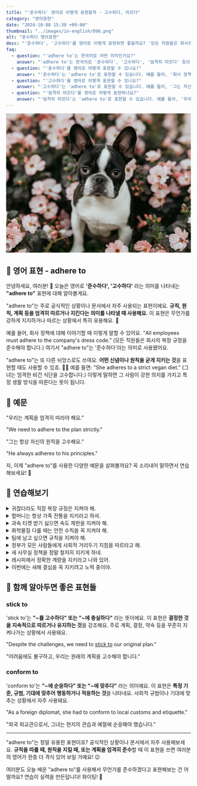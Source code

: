 ```yaml
---
title: "'준수하다' 영어로 어떻게 표현할까 - 고수하다, 따르다"
category: "영어표현"
date: "2024-10-08 15:30 +09:00"
thumbnail: "../images/in-english/098.png"
alt: "준수하다 영어표현"
desc: "'준수하다', '고수하다'를 영어로 어떻게 표현하면 좋을까요? '모든 직원들은 회사의 복장 규정을 준수해야 합니다.', '그녀는 엄격한 비건 식단을 고수합니다.' 등을 영어로 표현하는 법을 배워봅시다. 다양한 예문을 통해서 연습하고 본인의 표현으로 만들어 보세요."
faq:
  - question: "'adhere to'는 한국어로 어떤 의미인가요?"
    answer: "'adhere to'는 한국어로 '준수하다', '고수하다', '엄격히 따르다' 등의 의미로 사용됩니다. 주로 규칙, 원칙, 계획 등을 엄격히 따르거나 지킨다는 의미를 나타낼 때 사용합니다."
  - question: "'준수하다'를 영어로 어떻게 표현할 수 있나요?"
    answer: "'준수하다'는 'adhere to'로 표현할 수 있습니다. 예를 들어, '회사 정책을 준수해야 합니다'는 'We must adhere to company policies'로 말할 수 있습니다."
  - question: "'고수하다'를 영어로 어떻게 표현할 수 있나요?"
    answer: "'고수하다'는 'adhere to'로 표현할 수 있습니다. 예를 들어, '그는 자신의 원칙을 고수합니다'는 'He adheres to his principles'로 말할 수 있습니다."
  - question: "'엄격히 따르다'를 영어로 어떻게 표현하나요?"
    answer: "'엄격히 따르다'는 'adhere to'로 표현할 수 있습니다. 예를 들어, '우리는 계획을 엄격히 따라야 합니다'는 'We need to adhere to the plan strictly'로 말할 수 있습니다."
---
```


![bulldog in the flowers](../images/in-english/098-1.jpeg)

## 🌟 영어 표현 - adhere to

안녕하세요, 여러분! 👋 오늘은 영어로 **'준수하다', '고수하다'** 라는 의미를 나타내는 **"adhere to"** 표현에 대해 알아볼게요.

"adhere to"는 주로 공식적인 상황이나 문서에서 자주 사용되는 표현이에요. **규칙, 원칙, 계획 등을 엄격히 따르거나 지킨다는 의미를 나타낼 때 사용해요.** 이 표현은 무언가를 강하게 지지하거나 따르는 상황에서 특히 유용해요. 📏

예를 들어, 회사 정책에 대해 이야기할 때 이렇게 말할 수 있어요. "All employees must adhere to the company's dress code." (모든 직원들은 회사의 복장 규정을 준수해야 합니다.) 여기서 "adhere to"는 '준수하다'라는 의미로 사용됐어요.

"adhere to"는 또 다른 뉘앙스로도 쓰여요. **어떤 신념이나 원칙을 굳게 지키는 것**을 표현할 때도 사용할 수 있죠. 🧘‍♀️ 예를 들면: "She adheres to a strict vegan diet." (그녀는 엄격한 비건 식단을 고수합니다.) 이렇게 말하면 그 사람이 강한 의지를 가지고 특정 생활 방식을 따른다는 뜻이 됩니다.

## 📖 예문

"우리는 계획을 엄격히 따라야 해요."

"We need to adhere to the plan strictly."

"그는 항상 자신의 원칙을 고수해요."

"He always adheres to his principles."

자, 이제 "adhere to"를 사용한 다양한 예문을 살펴볼까요? 꼭 소리내어 말하면서 연습해보세요! 🚀

## 💬 연습해보기

<details>
<summary>귀찮더라도 직장 복장 규정은 지켜야 해.</summary>
<span>We gotta adhere to the dress code at work, even if it's a pain.</span>
</details>

<details>
<summary>할머니는 항상 가족 전통을 지키라고 하셔.</summary>
<span>My grandma always tells me to adhere to family traditions.</span>
</details>

<details>
<summary>과속 티켓 받기 싫으면 속도 제한을 지켜야 해.</summary>
<span>You need to adhere to the speed limit, or you'll get a ticket.</span>
</details>

<details>
<summary>화학물질 다룰 때는 안전 수칙을 꼭 지켜야 해.</summary>
<span>It's important to adhere to safety protocols when working with chemicals.</span>
</details>

<details>
<summary>팀에 남고 싶으면 규칙을 지켜야 해.</summary>
<span>You've gotta adhere to the rules if you wanna stay on the team.</span>
</details>

<details>
<summary>정부가 모든 사람들에게 사회적 거리두기 지침을 따르라고 해.</summary>
<span>The government's asking everyone to adhere to social distancing guidelines.</span>
</details>

<details>
<summary>새 사무실 정책을 정말 철저히 지키게 하네.</summary>
<span>They're really making us adhere to these new office policies.</span>
</details>

<details>
<summary>레시피에서 정확한 계량을 지키라고 나와 있어.</summary>
<span>The recipe says to adhere to the measurements exactly.</span>
</details>

<details>
<summary>이번에는 새해 결심을 꼭 지키려고 노력 중이야.</summary>
<span>She's trying to adhere to her New Year's resolutions this time.</span>
</details>

## 🤝 함께 알아두면 좋은 표현들

### stick to

'stick to'는 **"~를 고수하다" 또는 "~에 충실하다"** 라는 뜻이에요. 이 표현은 **결정한 것을 지속적으로 따르거나 유지하는 것**을 강조해요. 주로 계획, 결정, 약속 등을 꾸준히 지켜나가는 상황에서 사용돼요.

"Despite the challenges, we need to [stick to](/blog/vocab-1/015.stick-to/) our original plan."

"어려움에도 불구하고, 우리는 원래의 계획을 고수해야 합니다."

### conform to

'conform to'는 **"~에 순응하다" 또는 "~에 맞추다"** 라는 의미예요. 이 표현은 **특정 기준, 규범, 기대에 맞추어 행동하거나 적응하는 것**을 나타내요. 사회적 규범이나 기대에 맞추는 상황에서 자주 사용돼요.

"As a foreign diplomat, she had to conform to local customs and etiquette."

"외국 외교관으로서, 그녀는 현지의 관습과 예절에 순응해야 했습니다."

---

"adhere to"는 정말 유용한 표현이죠? 공식적인 상황이나 문서에서 자주 사용해보세요. **규칙을 따를 때, 원칙을 지킬 때, 또는 계획을 엄격히 준수**할 때 이 표현을 쓰면 여러분의 영어가 한층 더 격식 있어 보일 거예요! 😉

여러분도 오늘 배운 "adhere to"를 사용해서 무언가를 준수하겠다고 표현해보는 건 어떨까요? 연습이 실력을 만든답니다! 화이팅! 💪
